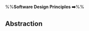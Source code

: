 <link rel="stylesheet" href="{{baseUrl}}/css/textbook.css">

<div class="website-content">

%%**Software Design Principles :arrow_right:**%%

## Abstraction

<div id="main">

<include src="whatItIs/embed.md" />

</div>

</div>
